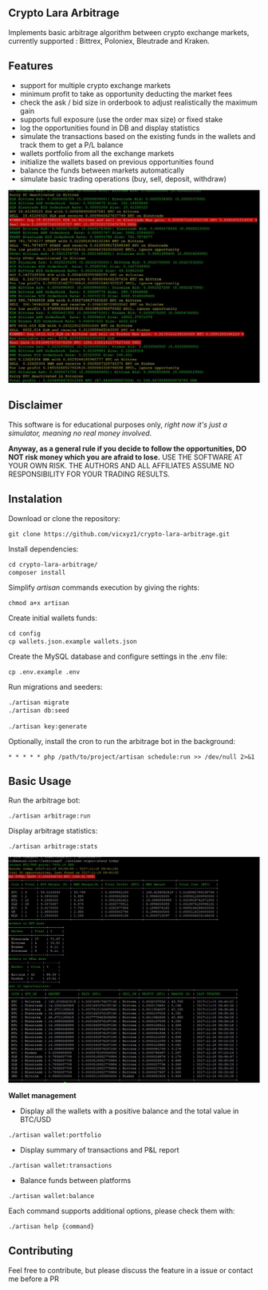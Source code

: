 
Crypto Lara Arbitrage
--- 

Implements basic arbitrage algorithm between crypto exchange markets,  currently supported : Bittrex, Poloniex, Bleutrade and Kraken.



## Features

* support for multiple crypto exchange markets
* minimum profit to take as opportunity deducting the market fees
* check the ask / bid size in orderbook  to adjust realistically the maximum gain
* supports full exposure (use the order max size) or fixed stake
* log the opportunities found in DB and display statistics
* simulate the transactions based on the existing funds in the wallets and track them to get a P/L balance
* wallets portfolio from all the exchange markets
* initialize the wallets based on previous opportunities found
* balance the funds between markets automatically 
* simulate basic trading operations (buy, sell, deposit, withdraw)


![arbitrage:run](docs/arbitrage_run.jpg)


## Disclaimer
   
   This software is for educational purposes only, _right now it's just a simulator, meaning no real money involved_. 
   
  __Anyway, as a general rule if you decide to follow the opportunities, DO NOT risk money which you are afraid to lose.__ USE THE SOFTWARE AT YOUR OWN RISK. THE AUTHORS AND ALL AFFILIATES ASSUME NO RESPONSIBILITY FOR YOUR TRADING RESULTS.

## Instalation

Download or clone the repository:

    git clone https://github.com/vicxyz1/crypto-lara-arbitrage.git

Install dependencies: 
    
    cd crypto-lara-arbitrage/
    composer install

Simplify _artisan_ commands execution by giving the rights:

    chmod a+x artisan 

Create initial wallets funds:

    cd config
    cp wallets.json.example wallets.json

Create the MySQL database and configure settings in the .env file:  

    cp .env.example .env

Run migrations and seeders:

    ./artisan migrate
    ./artisan db:seed
    
    ./artisan key:generate 


Optionally, install the cron to run the arbitrage bot in the background:

    * * * * * php /path/to/project/artisan schedule:run >> /dev/null 2>&1




## Basic Usage

Run the arbitrage bot:

    ./artisan arbitrage:run

  
Display arbitrage statistics:

    ./artisan arbitrage:stats 
    
![arbitrage:run](docs/arbitrage_stats.jpg)

__Wallet management__

   - Display all the wallets with a positive balance and the total value in BTC/USD
    
    ./artisan wallet:portfolio
    
   - Display summary of transactions and P&L report
   
    ./artisan wallet:transactions
   
   - Balance funds between platforms
   
    ./artisan wallet:balance
    
Each command supports additional options, please check them with:   
    
    ./artisan help {command}

## Contributing

Feel free to contribute, but please discuss the feature in a issue or contact me before a PR 
    

